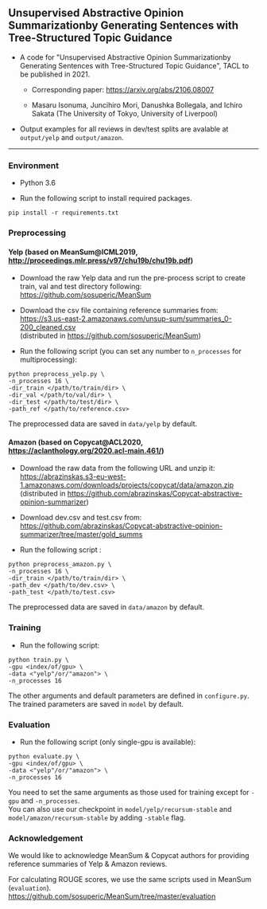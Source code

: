 ## Unsupervised Abstractive Opinion Summarizationby Generating Sentences with Tree-Structured Topic Guidance
- A code for "Unsupervised Abstractive Opinion Summarizationby Generating Sentences with Tree-Structured Topic Guidance", TACL to be published in 2021.

  - Corresponding paper: https://arxiv.org/abs/2106.08007

  - Masaru Isonuma, Juncihiro Mori, Danushka Bollegala, and Ichiro Sakata (The University of Tokyo, University of Liverpool)  

- Output examples for all reviews in dev/test splits are avalable at `output/yelp` and `output/amazon`.

---

### Environment

- Python 3.6

- Run the following script to install required packages.
```
pip install -r requirements.txt
```


### Preprocessing

#### Yelp (based on MeanSum@ICML2019, http://proceedings.mlr.press/v97/chu19b/chu19b.pdf)

- Download the raw Yelp data and run the pre-process script to create train, val and test directory following:  
https://github.com/sosuperic/MeanSum  

- Download the csv file containing reference summaries from:  
https://s3.us-east-2.amazonaws.com/unsup-sum/summaries_0-200_cleaned.csv  
(distributed in https://github.com/sosuperic/MeanSum)

- Run the following script (you can set any number to `n_processes` for multiprocessing):
```
python preprocess_yelp.py \
-n_processes 16 \
-dir_train </path/to/train/dir> \
-dir_val </path/to/val/dir> \
-dir_test </path/to/test/dir> \
-path_ref </path/to/reference.csv>
```

The preprocessed data are saved in `data/yelp` by default.

#### Amazon (based on Copycat@ACL2020, https://aclanthology.org/2020.acl-main.461/)

- Download the raw data from the following URL and unzip it:  
https://abrazinskas.s3-eu-west-1.amazonaws.com/downloads/projects/copycat/data/amazon.zip  
(distributed in https://github.com/abrazinskas/Copycat-abstractive-opinion-summarizer)  

- Download dev.csv and test.csv from:
https://github.com/abrazinskas/Copycat-abstractive-opinion-summarizer/tree/master/gold_summs

- Run the following script :
```
python preprocess_amazon.py \
-n_processes 16 \
-dir_train </path/to/train/dir> \
-path_dev </path/to/dev.csv> \
-path_test </path/to/test.csv> 
```

The preprocessed data are saved in `data/amazon` by default.


### Training

- Run the following script:
```
python train.py \
-gpu <index/of/gpu> \
-data <"yelp"/or/"amazon"> \
-n_processes 16
```

The other arguments and default parameters are defined in `configure.py`.  
The trained parameters are saved in `model` by default.  


### Evaluation

- Run the following script (only single-gpu is available):  

```
python evaluate.py \
-gpu <index/of/gpu> \
-data <"yelp"/or/"amazon"> \
-n_processes 16
```

You need to set the same arguments as those used for training except for `-gpu` and `-n_processes`.  
You can also use our checkpoint in `model/yelp/recursum-stable` and `model/amazon/recursum-stable` by adding `-stable` flag.

### Acknowledgement

We would like to acknowledge MeanSum & Copycat authors for providing reference summaries of Yelp & Amazon reviews.  

For calculating ROUGE scores, we use the same scripts used in MeanSum (`evaluation`).  
https://github.com/sosuperic/MeanSum/tree/master/evaluation
